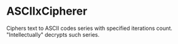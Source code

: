 # ASCIIxCipherer
Ciphers text to ASCII codes series with specified iterations count. "Intellectually" decrypts such series.
